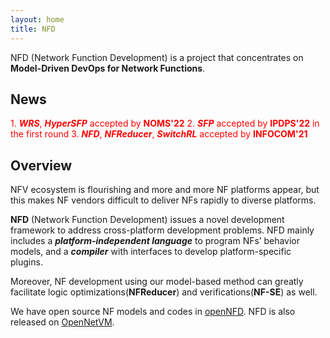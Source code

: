 ```yaml
---
layout: home
title: NFD
---
```


NFD (Network Function Development) is a project that concentrates on **Model-Driven DevOps for Network Functions**. 

## News
<font color=#FF0000>1. ***WRS***, ***HyperSFP*** accepted by **NOMS'22**
2. ***SFP*** accepted by **IPDPS'22** in the first round
3. ***NFD***, ***NFReducer***, ***SwitchRL*** accepted by **INFOCOM'21** </font>

## Overview 

NFV ecosystem is flourishing and more and more NF platforms appear, but this makes NF vendors difficult to deliver NFs rapidly to diverse platforms. 

**NFD** (Network Function Development) issues a novel development framework to address cross-platform development problems. NFD mainly includes a ***platform-independent language*** to program NFs’ behavior models, and a ***compiler*** with interfaces to develop platform-specific plugins. 

Moreover, NF development using our model-based method can greatly facilitate logic optimizations(**NFReducer**) and verifications(**NF-SE**) as well.


We have open source NF models and codes in [openNFD](https://github.com/openNFD/NFD). NFD is also released on [OpenNetVM](https://github.com/sdnfv/openNetVM/tree/master/examples/NFD).
